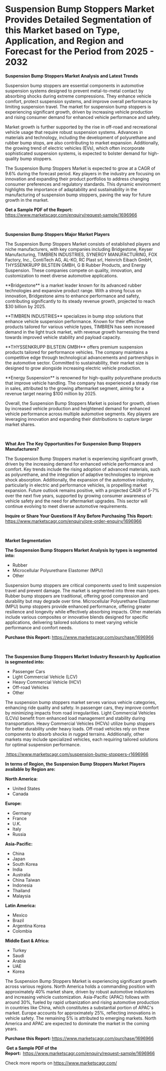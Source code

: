 <p><h1>Suspension Bump Stoppers Market Provides Detailed Segmentation of this Market based on Type, Application, and Region and Forecast for the Period from 2025 - 2032</h1></p><p><strong>Suspension Bump Stoppers Market Analysis and Latest Trends</strong></p>
<p><p>Suspension bump stoppers are essential components in automotive suspension systems designed to prevent metal-to-metal contact by absorbing shocks during extreme compressions. They enhance vehicle comfort, protect suspension systems, and improve overall performance by limiting suspension travel. The market for suspension bump stoppers is experiencing significant growth, driven by increasing vehicle production and rising consumer demand for enhanced vehicle performance and safety.</p><p>Market growth is further supported by the rise in off-road and recreational vehicle usage that require robust suspension systems. Advances in materials and technology, including the development of polyurethane and rubber bump stops, are also contributing to market expansion. Additionally, the growing trend of electric vehicles (EVs), which often incorporate sophisticated suspension systems, is expected to bolster demand for high-quality bump stoppers.</p><p>The Suspension Bump Stoppers Market is expected to grow at a CAGR of 9.6% during the forecast period. Key players in the industry are focusing on innovation and expanding their product portfolios to address changing consumer preferences and regulatory standards. This dynamic environment highlights the importance of adaptability and sustainability in the manufacturing of suspension bump stoppers, paving the way for future growth in the market.</p></p>
<p><strong>Get a Sample PDF of the Report:&nbsp;</strong> <a href="https://www.marketscagr.com/enquiry/request-sample/1696966?utm_campaign=1998&utm_medium=2&utm_source=Github&utm_content=ia&utm_term=08012025&utm_id=suspension-bump-stoppers">https://www.marketscagr.com/enquiry/request-sample/1696966</a></p>
<p>&nbsp;</p>
<p><strong>Suspension Bump Stoppers Major Market Players</strong></p>
<p><p>The Suspension Bump Stoppers Market consists of established players and niche manufacturers, with key companies including Bridgestone, Keyser Manufacturing, TIMBREN INDUSTRIES, SYNERGY MANUFACTURING, FOX Factory, Inc., ContiTech AG, AL-KO, RC Plast srl, Heinrich Eibach GmbH, THYSSENKRUPP BILSTEIN GMBH, G B Rubber Products, and Energy Suspension. These companies compete on quality, innovation, and customization to meet diverse automotive applications.</p><p>**Bridgestone** is a market leader known for its advanced rubber technologies and expansive product range. With a strong focus on innovation, Bridgestone aims to enhance performance and safety, contributing significantly to its steady revenue growth, projected to reach $30 billion by 2025. </p><p>**TIMBREN INDUSTRIES** specializes in bump stop solutions that enhance vehicle suspension performance. Known for their effective products tailored for various vehicle types, TIMBREN has seen increased demand in the light truck market, with revenue growth harnessing the trend towards improved vehicle stability and payload capacity.</p><p>**THYSSENKRUPP BILSTEIN GMBH** offers premium suspension products tailored for performance vehicles. The company maintains a competitive edge through technological advancements and partnerships in the automotive sector. Committed to sustainability, their market size is designed to grow alongside increasing electric vehicle production.</p><p>**Energy Suspension** is renowned for high-quality polyurethane products that improve vehicle handling. The company has experienced a steady rise in sales, attributed to the growing aftermarket segment, aiming for a revenue target nearing $100 million by 2025.</p><p>Overall, the Suspension Bump Stoppers Market is poised for growth, driven by increased vehicle production and heightened demand for enhanced vehicle performance across multiple automotive segments. Key players are leveraging innovation and expanding their distributions to capture larger market shares.</p></p>
<p>&nbsp;</p>
<p><strong>What Are The Key Opportunities For Suspension Bump Stoppers Manufacturers?</strong></p>
<p><p>The Suspension Bump Stoppers market is experiencing significant growth, driven by the increasing demand for enhanced vehicle performance and comfort. Key trends include the rising adoption of advanced materials, such as polyurethane, and the integration of adaptive technologies to improve shock absorption. Additionally, the expansion of the automotive industry, particularly in electric and performance vehicles, is propelling market expansion. Future outlook remains positive, with a projected CAGR of 5-7% over the next five years, supported by growing consumer awareness of vehicle safety and the need for aftermarket upgrades. This sector will continue evolving to meet diverse automotive requirements.</p></p>
<p><strong>Inquire or Share Your Questions If Any Before Purchasing This Report:</strong> <a href="https://www.marketscagr.com/enquiry/pre-order-enquiry/1696966?utm_campaign=1998&utm_medium=2&utm_source=Github&utm_content=ia&utm_term=08012025&utm_id=suspension-bump-stoppers">https://www.marketscagr.com/enquiry/pre-order-enquiry/1696966</a></p>
<p>&nbsp;</p>
<p><strong>Market Segmentation</strong></p>
<p><strong>The Suspension Bump Stoppers Market Analysis by types is segmented into:</strong></p>
<p><ul><li>Rubber</li><li>Microcellular Polyurethane Elastomer (MPU)</li><li>Other</li></ul></p>
<p><p>Suspension bump stoppers are critical components used to limit suspension travel and prevent damage. The market is segmented into three main types. Rubber bump stoppers are traditional, offering good compression and durability but may degrade over time. Microcellular Polyurethane Elastomer (MPU) bump stoppers provide enhanced performance, offering greater resilience and longevity while effectively absorbing impacts. Other materials include various composites or innovative blends designed for specific applications, delivering tailored solutions to meet varying vehicle performance and comfort needs.</p></p>
<p><strong>Purchase this Report:&nbsp;</strong><a href="https://www.marketscagr.com/purchase/1696966?utm_campaign=1998&utm_medium=2&utm_source=Github&utm_content=ia&utm_term=08012025&utm_id=suspension-bump-stoppers">https://www.marketscagr.com/purchase/1696966</a></p>
<p>&nbsp;</p>
<p><strong>The Suspension Bump Stoppers Market Industry Research by Application is segmented into:</strong></p>
<p><ul><li>Passenger Cars</li><li>Light Commercial Vehicle (LCV)</li><li>Heavy Commercial Vehicle (HCV)</li><li>Off-road Vehicles</li><li>Other</li></ul></p>
<p><p>The suspension bump stoppers market serves various vehicle categories, enhancing ride quality and safety. In passenger cars, they improve comfort by minimizing impacts from road irregularities. Light Commercial Vehicles (LCVs) benefit from enhanced load management and stability during transportation. Heavy Commercial Vehicles (HCVs) utilize bump stoppers for better durability under heavy loads. Off-road vehicles rely on these components to absorb shocks in rugged terrains. Additionally, other markets may include specialized vehicles, each requiring tailored solutions for optimal suspension performance.</p></p>
<p><a href="https://www.marketscagr.com/suspension-bump-stoppers-r1696966?utm_campaign=1998&utm_medium=2&utm_source=Github&utm_content=ia&utm_term=08012025&utm_id=suspension-bump-stoppers">&nbsp;https://www.marketscagr.com/suspension-bump-stoppers-r1696966</a></p>
<p><strong>In terms of Region, the Suspension Bump Stoppers Market Players available by Region are:</strong></p>
<p>
    <p> <strong> North America: </strong>
        <ul>
            <li>United States</li>
            <li>Canada</li>
        </ul>
        </p> 
    <p> <strong> Europe: </strong>
        <ul>
            <li>Germany</li>
            <li>France</li>
            <li>U.K.</li>
            <li>Italy</li>
            <li>Russia</li>
        </ul>
        </p> 
    <p> <strong> Asia-Pacific: </strong>
        <ul>
            <li>China</li>
            <li>Japan</li>
            <li>South Korea</li>
            <li>India</li>
            <li>Australia</li>
            <li>China Taiwan</li>
            <li>Indonesia</li>
            <li>Thailand</li>
            <li>Malaysia</li>
        </ul>
        </p> 
    <p> <strong> Latin America: </strong>
        <ul>
            <li>Mexico</li>
            <li>Brazil</li>
            <li>Argentina Korea</li>
            <li>Colombia</li>
        </ul>
        </p> 
    <p> <strong> Middle East & Africa: </strong>
        <ul>
            <li>Turkey</li>
            <li>Saudi</li>
            <li>Arabia</li>
            <li>UAE</li>
            <li>Korea</li>
        </ul>
    </p>
    </p>
<p><p>The Suspension Bump Stoppers Market is experiencing significant growth across various regions. North America holds a commanding position with approximately 40% market share, driven by robust automotive industries and increasing vehicle customization. Asia-Pacific (APAC) follows with around 30%, fueled by rapid urbanization and rising automotive production in countries like China, which constitutes a substantial portion of APAC's market. Europe accounts for approximately 25%, reflecting innovations in vehicle safety. The remaining 5% is attributed to emerging markets. North America and APAC are expected to dominate the market in the coming years.</p></p>
<p><strong>Purchase this Report: </strong><a href="https://www.marketscagr.com/purchase/1696966?utm_campaign=1998&utm_medium=2&utm_source=Github&utm_content=ia&utm_term=08012025&utm_id=suspension-bump-stoppers">https://www.marketscagr.com/purchase/1696966</a></p>
<p>&nbsp;<strong>Get a Sample PDF of the Report:&nbsp;&nbsp;</strong><a href="https://www.marketscagr.com/enquiry/request-sample/1696966?utm_campaign=1998&utm_medium=2&utm_source=Github&utm_content=ia&utm_term=08012025&utm_id=suspension-bump-stoppers">https://www.marketscagr.com/enquiry/request-sample/1696966</a></p>
<p><strong></strong></p>
<p>Check more reports on <a href="https://www.marketscagr.com/?utm_campaign=1998&utm_medium=2&utm_source=Github&utm_content=ia&utm_term=08012025&utm_id=suspension-bump-stoppers">https://www.marketscagr.com/</a></p>